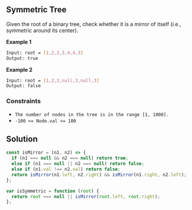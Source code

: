## Symmetric Tree

Given the root of a binary tree, check whether it is a mirror of itself (i.e., symmetric around its center).

**Example 1**

```bash
Input: root = [1,2,2,3,4,4,3]
Output: true
```

**Example 2**

```bash
Input: root = [1,2,2,null,3,null,3]
Output: false
```

### Constraints

- `The number of nodes in the tree is in the range [1, 1000].`
- `-100 <= Node.val <= 100`

## Solution

```javascript
const isMirror = (n1, n2) => {
  if (n1 === null && n2 === null) return true;
  else if (n1 === null || n2 === null) return false;
  else if (n1.val !== n2.val) return false;
  return isMirror(n1.left, n2.right) && isMirror(n1.right, n2.left);
};

var isSymmetric = function (root) {
  return root === null || isMirror(root.left, root.right);
};
```
